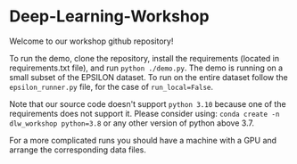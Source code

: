 # Deep-Learning-Workshop

Welcome to our workshop github repository!

To run the demo, clone the repository, install the requirements (located in requirements.txt file), and run `python ./demo.py`.
The demo is running on a small subset of the EPSILON dataset. To run on the entire dataset follow the `epsilon_runner.py` file, for the case of `run_local=False`.

Note that our source code doesn't support `python 3.10` because one of the requirements does not support it.
Please consider using: `conda create -n dlw_workshop python=3.8` or any other version of python above 3.7.



For a more complicated runs you should have a machine with a GPU and arrange the corresponding data files.
